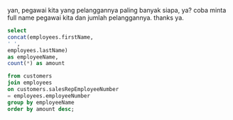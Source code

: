 yan, pegawai kita yang pelanggannya paling banyak siapa, ya?
coba minta full name pegawai kita dan jumlah pelanggannya. thanks ya.

~~~SQL
select
concat(employees.firstName,
' ',
employees.lastName)
as employeeName,
count(*) as amount

from customers
join employees
on customers.salesRepEmployeeNumber 
= employees.employeeNumber
group by employeeName
order by amount desc;
~~~